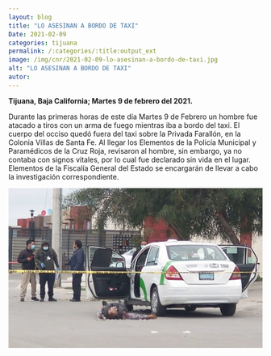 ```yaml
---
layout: blog
title: "LO ASESINAN A BORDO DE TAXI"
Date: 2021-02-09
categories: tijuana
permalink: /:categories/:title:output_ext
image: /img/cnr/2021-02-09-lo-asesinan-a-bordo-de-taxi.jpg
alt: "LO ASESINAN A BORDO DE TAXI"
autor:
---
```


**Tijuana, Baja California; Martes 9 de febrero del 2021.** 

Durante las primeras horas de este día Martes 9 de Febrero un hombre fue atacado a tiros con un arma de fuego mientras iba a bordo del taxi. El cuerpo del occiso quedó fuera del taxi sobre la Privada Farallón, en la Colonia Villas de Santa Fe. Al llegar los Elementos de la Policía Municipal y Paramédicos de la Cruz Roja, revisaron al hombre, sin embargo, ya no contaba con signos vitales, por lo cual fue declarado sin vida en el lugar. 
Elementos de la Fiscalía General del Estado se encargarán de llevar a cabo la investigación correspondiente.

<div id="carouselExampleSlidesOnly" class="carousel slide" data-ride="carousel">
  <div class="carousel-inner">
    <div class="carousel-item active">
       <img class="d-block w-100" src="/img/cnr/2021-02-09-lo-asesinan-a-bordo-de-taxi.jpg" loading="lazy"  alt="LO ASESINAN A BORDO DE TAXI ">
    </div>
  </div>
</div>